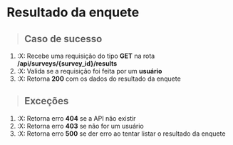 # Resultado da enquete

> ## Caso de sucesso

1. :X: Recebe uma requisição do tipo **GET** na rota **/api/surveys/{survey_id}/results**
2. :X: Valida se a requisição foi feita por um **usuário**
3. :X: Retorna **200** com os dados do resultado da enquete

> ## Exceções

1. :X: Retorna erro **404** se a API não existir
2. :X: Retorna erro **403** se não for um usuário
3. :X: Retorna erro **500** se der erro ao tentar listar o resultado da enquete